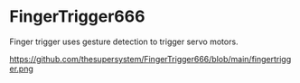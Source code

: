 # FingerTrigger666
Finger trigger uses gesture detection to trigger servo motors.

https://github.com/thesupersystem/FingerTrigger666/blob/main/fingertrigger.png
